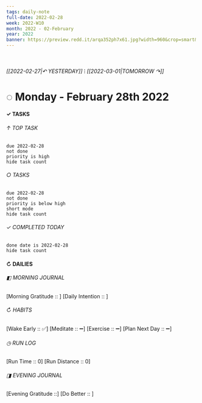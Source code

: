 ```yaml
---
tags: daily-note
full-date: 2022-02-28
week: 2022-W10
month: 2022 - 02-February
year: 2022
banner: https://preview.redd.it/arqa352ph7x61.jpg?width=960&crop=smart&auto=webp&s=84f9245d607b029667d5bfc4abf36547fc6213de
---
```

⠀
###### [[2022-02-27|↶ YESTERDAY]] ⁝ [[2022-03-01|TOMORROW ↷]]
# ◌ Monday -  February 28th 2022
#### ✓  TASKS

######  ↑ TOP TASK
```tasks
due 2022-02-28
not done
priority is high
hide task count
```
###### ○ TASKS
```tasks
due 2022-02-28
not done
priority is below high
short mode
hide task count
```
###### ✓ COMPLETED TODAY
```tasks
done date is 2022-02-28
hide task count
```
####  ↻ DAILIES

###### ◧ MORNING JOURNAL
[Morning Gratitude :: ]
[Daily Intention :: ]

###### ↻ HABITS
[Wake Early :: ✅]
[Meditate :: ➖]
[Exercise :: ➖]
[Plan Next Day :: ➖]

###### ◷ RUN LOG
[Run Time :: 0]
[Run Distance :: 0]

###### ◨ EVENING JOURNAL
[Evening Gratitude ::]
[Do Better :: ]